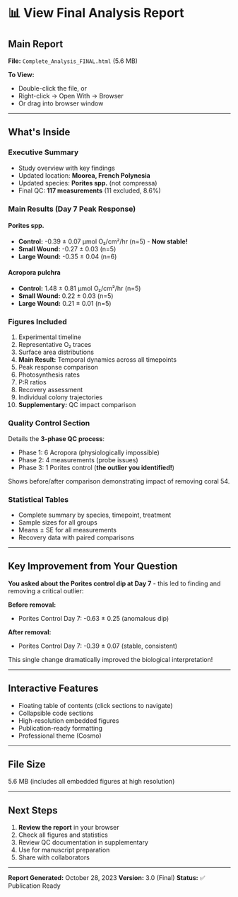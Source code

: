 # 📊 View Final Analysis Report

## Main Report
**File:** `Complete_Analysis_FINAL.html` (5.6 MB)

**To View:**
- Double-click the file, or
- Right-click → Open With → Browser
- Or drag into browser window

---

## What's Inside

### Executive Summary
- Study overview with key findings
- Updated location: **Moorea, French Polynesia**
- Updated species: **Porites spp.** (not compressa)
- Final QC: **117 measurements** (11 excluded, 8.6%)

### Main Results (Day 7 Peak Response)

#### Porites spp.
- **Control:** -0.39 ± 0.07 µmol O₂/cm²/hr (n=5) - **Now stable!**
- **Small Wound:** -0.27 ± 0.03 (n=5)
- **Large Wound:** -0.35 ± 0.04 (n=6)

#### Acropora pulchra
- **Control:** 1.48 ± 0.81 µmol O₂/cm²/hr (n=5)
- **Small Wound:** 0.22 ± 0.03 (n=5)
- **Large Wound:** 0.21 ± 0.01 (n=5)

### Figures Included
1. Experimental timeline
2. Representative O₂ traces
3. Surface area distributions
4. **Main Result:** Temporal dynamics across all timepoints
5. Peak response comparison
6. Photosynthesis rates
7. P:R ratios
8. Recovery assessment
9. Individual colony trajectories
10. **Supplementary:** QC impact comparison

### Quality Control Section
Details the **3-phase QC process**:
- Phase 1: 6 Acropora (physiologically impossible)
- Phase 2: 4 measurements (probe issues)
- Phase 3: 1 Porites control (**the outlier you identified!**)

Shows before/after comparison demonstrating impact of removing coral 54.

### Statistical Tables
- Complete summary by species, timepoint, treatment
- Sample sizes for all groups
- Means ± SE for all measurements
- Recovery data with paired comparisons

---

## Key Improvement from Your Question

**You asked about the Porites control dip at Day 7** - this led to finding and removing a critical outlier:

**Before removal:**
- Porites Control Day 7: -0.63 ± 0.25 (anomalous dip)

**After removal:**
- Porites Control Day 7: -0.39 ± 0.07 (stable, consistent)

This single change dramatically improved the biological interpretation!

---

## Interactive Features
- Floating table of contents (click sections to navigate)
- Collapsible code sections
- High-resolution embedded figures
- Publication-ready formatting
- Professional theme (Cosmo)

---

## File Size
5.6 MB (includes all embedded figures at high resolution)

---

## Next Steps
1. **Review the report** in your browser
2. Check all figures and statistics
3. Review QC documentation in supplementary
4. Use for manuscript preparation
5. Share with collaborators

---

**Report Generated:** October 28, 2023
**Version:** 3.0 (Final)
**Status:** ✅ Publication Ready